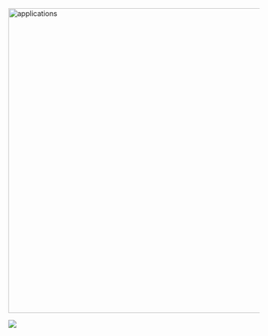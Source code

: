 <img width="611" alt="applications" src="https://github.com/user-attachments/assets/f5c32371-fd7c-490e-85e4-2c6061ca0b65">

![](https://www.wikihow.com/images/thumb/4/43/Use-a-Keyboard-to-Click-Instead-of-a-Mouse-Step-1-Version-4.jpg/v4-728px-Use-a-Keyboard-to-Click-Instead-of-a-Mouse-Step-1-Version-4.jpg.webp)
